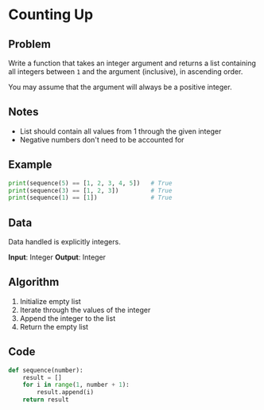 # Counting Up
## Problem
Write a function that takes an integer argument and returns a list containing all integers between `1` and the argument (inclusive), in ascending order.

You may assume that the argument will always be a positive integer.

## Notes
- List should contain all values from 1 through the given integer
- Negative numbers don't need to be accounted for

## Example
```python
print(sequence(5) == [1, 2, 3, 4, 5])   # True
print(sequence(3) == [1, 2, 3])         # True
print(sequence(1) == [1])               # True
```

## Data
Data handled is explicitly integers.

**Input**: Integer
**Output**: Integer

## Algorithm
1. Initialize empty list
2. Iterate through the values of the integer
3. Append the integer to the list
4. Return the empty list

## Code
```python
def sequence(number):
    result = []
    for i in range(1, number + 1):
        result.append(i)
    return result
```